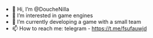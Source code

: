 - 👋 Hi, I’m @DoucheNilla
- 👀 I’m interested in game engines
- 🌱 I’m currently developing a game with a small team
- 📫 How to reach me:
  telegram - https://t.me/fsufauwjd

<!---
DoucheNilla/DoucheNilla is a ✨ special ✨ repository because its `README.md` (this file) appears on your GitHub profile.
You can click the Preview link to take a look at your changes.
--->

